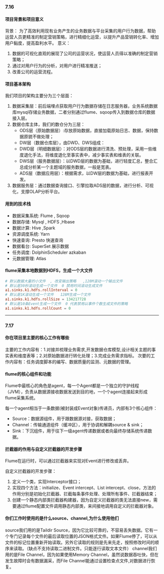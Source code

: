 ### 7.16
#### 项目背景和项目意义
背景：
为了高效利用现有业务产生的业务数据与平台采集的用户行为数据，帮助运营人员更精准的制定营销策略，进行精细化运营，以提升产品营销转化率、增加用户黏度，提高盈利水平。
意义：
1. 数据的可视化直观的展现了公司的运营状况，使运营人员得以准确的制定营销策略；
2. 通过对用户行为的分析，对用户进行精准推送；
3. 改善公司的运营流程。
#### 项目基本架构
我们项目的架构主要分为三个层面：
1. 数据采集层：前后端埋点获取用户行为数据存储在日志服务器，业务系统数据库mysql存储业务数据，二者分别通过flume、sqoop传入到数据仓库的数据接入层。
2. 数据仓库主体，我们的数仓分为三层：
    - ODS层（原始数据层）:存放原始数据，直接加载原始日志、数据，保持数据原貌不做处理；
    - DW层（数据仓库层），由DWD、DWS组成：
    - DWD层（明细数据层）：对ODS层的数据进行清洗、预处理，采用一些维度退化手法，将维度退化至事实表中，减少事实表和维表的关联。
    - DWS层（服务数据层）：以DWD层的数据为基础，进行轻度汇总，整合汇总成分析某一个主题域的服务数据，一般是宽表。
    -  ADS层（数据应用层）：根据需求，以DW层的数据为基础，进行报表开发。
3. 数据服务层：通过数据查询接口、引擎拉取ADS层的数据，进行分析、可视化，支撑OLAP分析平台。

#### 用到的技术栈
- 数据采集系统: Flume , Sqoop
- 数据存储: Mysql , HDFS ,Hbase
- 数据计算: Hive ,Spark
- 资源调度系统: Yarn
- 快速查询: Presto    快速查询
- 数据看台: SuperSet  展示数据
- 任务调度:  DolphinScheduler    azkaban 
- 元数据管理: Atlas 

#### flume采集本地数据到HDFS，生成一个大文件
```conf
# 默认数据大量的小文件  , 改变输出策略   ,128M滚动一个输出文件
# 默认是30秒滚动生成一个文件  0 禁用时间滚动生成文件
a1.sinks.k1.hdfs.rollInterval = 0
# 默认是1K滚动生成一个文件   128M生成一个文件
a1.sinks.k1.hdfs.rollSize = 134217728
# 默认是10条Event生成一个文件  0 代表禁用以事件个数生成文件的策略
a1.sinks.k1.hdfs.rollCount = 0
```
---

### 7.17
#### 你在项目里主要的核心工作有哪些
主要的工作内容有：1.对接并梳理业务需求,开发数据仓库模型,设计相关主题的事实表和维度表等；2.对原始数据进行转化处理；3.完成业务需求指标。
次要的工作内容有：任务调度脚本的编写、数据质量的监测、元数据的管理。


#### flume的核心组件和功能
Flume中最核心的角色是agent，每一个Agent都是一个独立的守护线程（JVM），负责从数据源接收数据发送到目的地，一个个agent连接起来形成flume采集系统。

每一个agent相当于一条数据(被封装成Event对象)传递员，内部有3个核心组件： 
- Source：数据源组件，用于跟数据源对接，获取数据； 
- Channel：传输通道组件（缓冲区），用于协调和解耦source & sink；
- Sink：下沉组件，用于往下一级agent传递数据或者向最终存储系统传递数据。

#### 拦截器的作用与自定义拦截器的开发步骤
Flume在运行时，可以通过拦截器来实现对Event进行修改或丢弃。

自定义拦截器的开发步骤：
1. 定义一个类，实现Interceptor接口；
2. 实现四个方法：initialize、Event intercept、List intercept、close，方法的作用分别是初始化拦截器、拦截每条事件处理、处理所有事件、拦截器结束；
3. 创建一个静态内部类拦截器构建器，因为自定义拦截器的类无法直接new，需要通过flume配置文件调用静态内部类，来间接地调用自定义的拦截器对象。

#### 你们工作时使用的是什么source、channel,为什么使用他们
source我们用的是Taildir Source，因为它比较可靠的，不容易丢失数据。它有一个专门记录每个文件的最后读取位置的JSON格式文件。如果Flume停了，可以从文件的标记位置重新开始读取。另外它读取的规则是先来先走，按照修改时间的顺序来读取。（缺点不支持读取二进制文件。只能逐行读取文本文件）
channel我们用的是File Channel，因为如果使用Memory Channel，虽然说数据吞吐快，但在发生故障时会有数据漏采，而File Channel能通过设置检查点文件,对数据进行恢复。